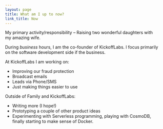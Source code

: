 ```yaml
---
layout: page
title: What am I up to now?
link_title: Now
---
```


My primary activity/responsibility – Raising two wonderful daughters with my amazing wife.

During _business_ hours, I am the co-founder of KickoffLabs. I focus primarily on the software development side if the business.

At KickoffLabs I am working on:

* Improving our fraud protection
* Broadcast emails
* Leads via Phone/SMS
* Just making things easier to use

Outside of Family and KickoffLabs:

* Writing more (I hope!)
* Prototyping a couple of other product ideas
* Experimenting with Serverless programming, playing with CosmoDB, finally starting to make sense of Docker.
